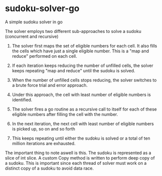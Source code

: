 # sudoku-solver-go
A simple sudoku solver in go

The solver employs two different sub-approaches to solve a sudoku (concurrent and recursive)

1. The solver first maps the set of eligible numbers for each cell. It also fills the cells which have just a single eligible number. This is a "map and reduce"    performed on each cell.

2. If each iteration keeps reducing the number of unfilled cells, the solver keeps repeating "map and reduce" until the sudoku is solved.

3. When the number of unfilled cells stops reducing, the solver switches to a brute force trial and error approach.

4. Under this approach, the cell with least number of eligible numbers is identified.

5. The solver fires a go routine as a recursive call to itself for each of these eligible numbers after filling the cell with the number.

6. In the next iteration, the next cell with least number of eligible numbers is picked up, so on and so forth

7. This keeps repeating until either the sudoku is solved or a total of ten million iterations are exhausted.


The important thing to note aswell is this. The sudoku is represented as a slice of int slice. A custom Copy method is written to perform deep copy of a sudoku. This is important since each thread of solver must work on a distinct copy of a sudoku to avoid data race.
